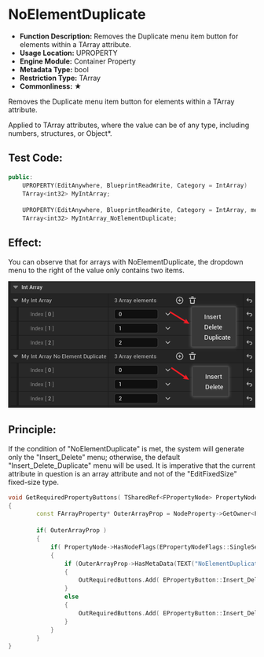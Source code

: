 # NoElementDuplicate

- **Function Description:** Removes the Duplicate menu item button for elements within a TArray attribute.
- **Usage Location:** UPROPERTY
- **Engine Module:** Container Property
- **Metadata Type:** bool
- **Restriction Type:** TArray
- **Commonliness:** ★

Removes the Duplicate menu item button for elements within a TArray attribute.

Applied to TArray attributes, where the value can be of any type, including numbers, structures, or Object*.

## Test Code:

```cpp
public:
	UPROPERTY(EditAnywhere, BlueprintReadWrite, Category = IntArray)
	TArray<int32> MyIntArray;

	UPROPERTY(EditAnywhere, BlueprintReadWrite, Category = IntArray, meta = (NoElementDuplicate))
	TArray<int32> MyIntArray_NoElementDuplicate;
```

## Effect:

You can observe that for arrays with NoElementDuplicate, the dropdown menu to the right of the value only contains two items.

![Untitled](Untitled.png)

## Principle:

If the condition of "NoElementDuplicate" is met, the system will generate only the "Insert_Delete" menu; otherwise, the default "Insert_Delete_Duplicate" menu will be used. It is imperative that the current attribute in question is an array attribute and not of the "EditFixedSize" fixed-size type.

```cpp
void GetRequiredPropertyButtons( TSharedRef<FPropertyNode> PropertyNode, TArray<EPropertyButton::Type>& OutRequiredButtons, bool bUsingAssetPicker )
{
		const FArrayProperty* OuterArrayProp = NodeProperty->GetOwner<FArrayProperty>();

		if( OuterArrayProp )
		{
			if( PropertyNode->HasNodeFlags(EPropertyNodeFlags::SingleSelectOnly) && !(OuterArrayProp->PropertyFlags & CPF_EditFixedSize) )
			{
				if (OuterArrayProp->HasMetaData(TEXT("NoElementDuplicate")))
				{
					OutRequiredButtons.Add( EPropertyButton::Insert_Delete );
				}
				else
				{
					OutRequiredButtons.Add( EPropertyButton::Insert_Delete_Duplicate );
				}
			}
		}
}
```